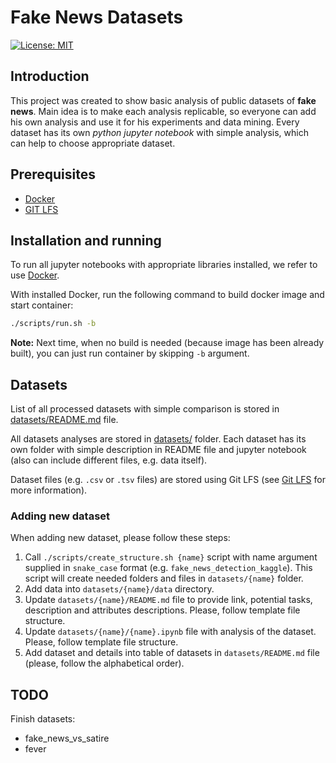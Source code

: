 # Fake News Datasets

[![License: MIT](https://img.shields.io/badge/License-MIT-green.svg)](https://opensource.org/licenses/MIT)


## Introduction

This project was created to show basic analysis of public datasets of **fake news**. Main idea is to make each analysis replicable, so everyone can add his own analysis and use it for his experiments and data mining. Every dataset has its own *python jupyter notebook* with simple analysis, which can help to choose appropriate dataset.

## Prerequisites

* [Docker](https://www.docker.com/)
* [GIT LFS](https://git-lfs.github.com/)

## Installation and running

To run all jupyter notebooks with appropriate libraries installed, we refer to use [Docker](https://www.docker.com/).

With installed Docker, run the following command to build docker image and start container:
```bash
./scripts/run.sh -b
```
**Note:** Next time, when no build is needed (because image has been already built), you can just run container by skipping `-b` argument.

## Datasets

List of all processed datasets with simple comparison is stored in [datasets/README.md](./datasets/README.md) file.

All datasets analyses are stored in [datasets/](./datasets/) folder. Each dataset has its own folder with simple description in README file and jupyter notebook (also can include different files, e.g. data itself).

Dataset files (e.g. `.csv` or `.tsv` files) are stored using Git LFS (see [Git LFS](https://git-lfs.github.com/) for more information).

### Adding new dataset

When adding new dataset, please follow these steps:

1. Call `./scripts/create_structure.sh {name}` script with name argument supplied in `snake_case` format (e.g. `fake_news_detection_kaggle`). This script will create needed folders and files in `datasets/{name}` folder.
1. Add data into `datasets/{name}/data` directory.
1. Update `datasets/{name}/README.md` file to provide link, potential tasks, description and attributes descriptions. Please, follow template file structure.
1. Update `datasets/{name}/{name}.ipynb` file with analysis of the dataset. Please, follow template file structure.
1. Add dataset and details into table of datasets in `datasets/README.md` file (please, follow the alphabetical order).


## TODO

Finish datasets:
* fake_news_vs_satire
* fever